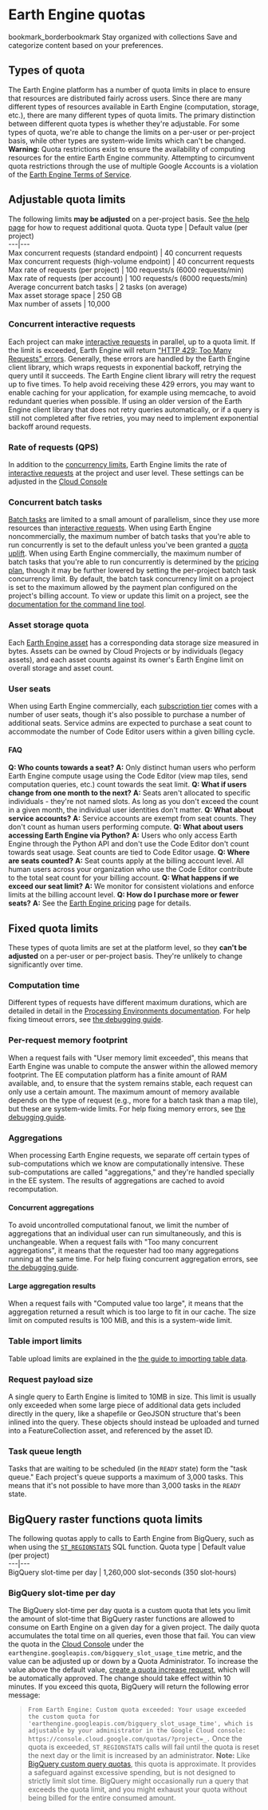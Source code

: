  
#  Earth Engine quotas 
bookmark_borderbookmark Stay organized with collections  Save and categorize content based on your preferences. 
## Types of quota
The Earth Engine platform has a number of quota limits in place to ensure that resources are distributed fairly across users. Since there are many different types of resources available in Earth Engine (computation, storage, etc.), there are many different types of quota limits.
The primary distinction between different quota types is whether they're adjustable. For some types of quota, we're able to change the limits on a per-user or per-project basis, while other types are system-wide limits which can't be changed.
**Warning:** Quota restrictions exist to ensure the availability of computing resources for the entire Earth Engine community. Attempting to circumvent quota restrictions through the use of multiple Google Accounts is a violation of the [Earth Engine Terms of Service](https://earthengine.google.com/terms/).
## Adjustable quota limits
The following limits **may be adjusted** on a per-project basis. See [the help page](https://developers.google.com/earth-engine/help#additional_quota) for how to request additional quota.
Quota type | Default value (per project)  
---|---  
Max concurrent requests (standard endpoint) | 40 concurrent requests   
Max concurrent requests (high-volume endpoint) | 40 concurrent requests   
Max rate of requests (per project) | 100 requests/s (6000 requests/min)  
Max rate of requests (per account) | 100 requests/s (6000 requests/min)  
Average concurrent batch tasks | 2 tasks (on average)  
Max asset storage space | 250 GB  
Max number of assets | 10,000  
### Concurrent interactive requests
Each project can make [interactive requests](https://developers.google.com/earth-engine/guides/processing_environments#interactive-environment) in parallel, up to a quota limit. If the limit is exceeded, Earth Engine will return ["HTTP 429: Too Many Requests" errors](https://www.rfc-editor.org/rfc/rfc6585#section-4). Generally, these errors are handled by the Earth Engine client library, which wraps requests in exponential backoff, retrying the query until it succeeds. The Earth Engine client library will retry the request up to five times.
To help avoid receiving these 429 errors, you may want to enable caching for your application, for example using memcache, to avoid redundant queries when possible. If using an older version of the Earth Engine client library that does not retry queries automatically, or if a query is still not completed after five retries, you may need to implement exponential backoff around requests.
### Rate of requests (QPS)
In addition to the [concurrency limits](https://developers.google.com/earth-engine/guides/usage#concurrent_interactive_requests), Earth Engine limits the rate of [interactive requests](https://developers.google.com/earth-engine/guides/processing_environments#interactive-environment) at the project and user level. These settings can be adjusted in the [Cloud Console](https://console.cloud.google.com/iam-admin/quotas?r&pageState=\(%22allQuotasTable%22:\(%22p%22:0,%22f%22:%22%255B%257B_22k_22_3A_22Service_22_2C_22t_22_3A10_2C_22v_22_3A_22_5C_22Google%2520Earth%2520Engine%2520API_5C_22_22_2C_22s_22_3Atrue_2C_22i_22_3A_22serviceTitle_22%257D%255D%22\)\))
### Concurrent batch tasks
[Batch tasks](https://developers.google.com/earth-engine/guides/processing_environments#batch-environment) are limited to a small amount of parallelism, since they use more resources than [interactive requests](https://developers.google.com/earth-engine/guides/processing_environments#interactive-environment).
When using Earth Engine noncommercially, the maximum number of batch tasks that you're able to run concurrently is set to the default unless you've been granted a [quota uplift](https://developers.google.com/earth-engine/help#additional_quota).
When using Earth Engine commercially, the maximum number of batch tasks that you're able to run concurrently is determined by the [pricing plan](https://cloud.google.com/earth-engine/pricing), though it may be further lowered by setting the per-project batch task concurrency limit. By default, the batch task concurrency limit on a project is set to the maximum allowed by the payment plan configured on the project's billing account. To view or update this limit on a project, see the [documentation for the command line tool](https://developers.google.com/earth-engine/guides/command_line#project_config).
### Asset storage quota
Each [Earth Engine asset](https://developers.google.com/earth-engine/cloud/assets) has a corresponding data storage size measured in bytes. Assets can be owned by Cloud Projects or by individuals (legacy assets), and each asset counts against its owner's Earth Engine limit on overall storage and asset count.
### User seats
When using Earth Engine commercially, each [subscription tier](https://cloud.google.com/earth-engine/pricing) comes with a number of user seats, though it's also possible to purchase a number of additional seats.
Service admins are expected to purchase a seat count to accommodate the number of Code Editor users within a given billing cycle.
#### FAQ
**Q: Who counts towards a seat?** **A:** Only distinct human users who perform Earth Engine compute usage using the Code Editor (view map tiles, send computation queries, etc.) count towards the seat limit. 
**Q: What if users change from one month to the next?** **A:** Seats aren't allocated to specific individuals - they're not named slots. As long as you don't exceed the count in a given month, the individual user identities don't matter. 
**Q: What about service accounts?** **A:** Service accounts are exempt from seat counts. They don't count as human users performing compute. 
**Q: What about users accessing Earth Engine via Python?** **A:** Users who only access Earth Engine through the Python API and don't use the Code Editor don't count towards seat usage. Seat counts are tied to Code Editor usage. 
**Q: Where are seats counted?** **A:** Seat counts apply at the billing account level. All human users across your organization who use the Code Editor contribute to the total seat count for your billing account. 
**Q: What happens if we exceed our seat limit?** **A:** We monitor for consistent violations and enforce limits at the billing account level. 
**Q: How do I purchase more or fewer seats?** **A:** See the [Earth Engine pricing](https://cloud.google.com/earth-engine/pricing) page for details.
## Fixed quota limits
These types of quota limits are set at the platform level, so they **can't be adjusted** on a per-user or per-project basis. They're unlikely to change significantly over time.
### Computation time
Different types of requests have different maximum durations, which are detailed in detail in the [Processing Environments documentation](https://developers.google.com/earth-engine/guides/processing_environments#interactive-environment).
For help fixing timeout errors, see [the debugging guide](https://developers.google.com/earth-engine/guides/debugging#timed-out).
### Per-request memory footprint
When a request fails with "User memory limit exceeded", this means that Earth Engine was unable to compute the answer within the allowed memory footprint. The EE computation platform has a finite amount of RAM available, and, to ensure that the system remains stable, each request can only use a certain amount. The maximum amount of memory available depends on the type of request (e.g., more for a batch task than a map tile), but these are system-wide limits.
For help fixing memory errors, see [the debugging guide](https://developers.google.com/earth-engine/guides/debugging#user-memory-limit-exceeded).
### Aggregations
When processing Earth Engine requests, we separate off certain types of sub-computations which we know are computationally intensive. These sub-computations are called "aggregations," and they're handled specially in the EE system. The results of aggregations are cached to avoid recomputation.
#### Concurrent aggregations
To avoid uncontrolled computational fanout, we limit the number of aggregations that an individual user can run simultaneously, and this is unchangeable. When a request fails with "Too many concurrent aggregations", it means that the requester had too many aggregations running at the same time.
For help fixing concurrent aggregation errors, see [the debugging guide](https://developers.google.com/earth-engine/guides/debugging#too-many).
#### Large aggregation results
When a request fails with "Computed value too large", it means that the aggregation returned a result which is too large to fit in our cache. The size limit on computed results is 100 MiB, and this is a system-wide limit.
### Table import limits
Table upload limits are explained in the [the guide to importing table data](https://developers.google.com/earth-engine/guides/table_upload).
### Request payload size
A single query to Earth Engine is limited to 10MB in size. This limit is usually only exceeded when some large piece of additional data gets included directly in the query, like a shapefile or GeoJSON structure that's been inlined into the query. These objects should instead be uploaded and turned into a FeatureCollection asset, and referenced by the asset ID.
### Task queue length
Tasks that are waiting to be scheduled (in the `READY` state) form the "task queue." Each project's queue supports a maximum of 3,000 tasks. This means that it's not possible to have more than 3,000 tasks in the `READY` state.
## BigQuery raster functions quota limits
The following quotas apply to calls to Earth Engine from BigQuery, such as when using the [`ST_REGIONSTATS`](https://developers.google.com/bigquery/docs/reference/standard-sql/geography_functions#st_regionstats) SQL function.
Quota type | Default value (per project)  
---|---  
BigQuery slot-time per day | 1,260,000 slot-seconds (350 slot-hours)  
### BigQuery slot-time per day
The BigQuery slot-time per day quota is a custom quota that lets you limit the amount of slot-time that BigQuery raster functions are allowed to consume on Earth Engine on a given day for a given project. The daily quota accumulates the total time on all queries, even those that fail. You can view the quota in the [Cloud Console](https://console.cloud.google.com/iam-admin/quotas?service=earthengine.googleapis.com&metric=earthengine.googleapis.com/bigquery_slot_usage_time) under the `earthengine.googleapis.com/bigquery_slot_usage_time` metric, and the value can be adjusted up or down by a Quota Administrator. To increase the value above the default value, [create a quota increase request](https://cloud.google.com/docs/quotas/view-manage#requesting_higher_quota), which will be automatically approved. The change should take effect within 10 minutes.
If you exceed this quota, BigQuery will return the following error message:
> `From Earth Engine: Custom quota exceeded: Your usage exceeded the custom quota for 'earthengine.googleapis.com/bigquery_slot_usage_time', which is adjustable by your administrator in the Google Cloud console: https://console.cloud.google.com/quotas/?project=_.`
Once the quota is exceeded, `ST_REGIONSTATS` calls will fail until the quota is reset the next day or the limit is increased by an administrator.
**Note:** Like [BigQuery custom query quotas](https://cloud.google.com/bigquery/docs/custom-quotas), this quota is approximate. It provides a safeguard against excessive spending, but is not designed to strictly limit slot time. BigQuery might occasionally run a query that exceeds the quota limit, and you might exhaust your quota without being billed for the entire consumed amount.
